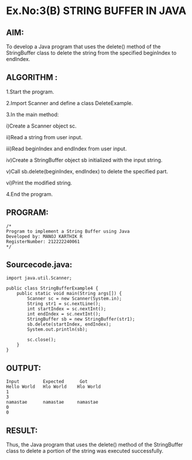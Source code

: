 # Ex.No:3(B) STRING BUFFER IN JAVA

## AIM:
To develop a Java program that uses the delete() method of the StringBuffer class to delete the string from the specified beginIndex to endIndex.

## ALGORITHM :
1.Start the program.

2.Import Scanner and define a class DeleteExample.

3.In the main method:

i)Create a Scanner object sc.

ii)Read a string from user input.

iii)Read beginIndex and endIndex from user input.

iv)Create a StringBuffer object sb initialized with the input string.

v)Call sb.delete(beginIndex, endIndex) to delete the specified part.

vi)Print the modified string.

4.End the program.

## PROGRAM:
 ```
/*
Program to implement a String Buffer using Java
Developed by: MANOJ KARTHIK R
RegisterNumber: 212222240061
*/
```

## Sourcecode.java:
```
import java.util.Scanner;

public class StringBufferExample4 {
    public static void main(String args[]) {
        Scanner sc = new Scanner(System.in);
        String str1 = sc.nextLine();
        int startIndex = sc.nextInt();
        int endIndex = sc.nextInt();
        StringBuffer sb = new StringBuffer(str1);
        sb.delete(startIndex, endIndex);
        System.out.println(sb);

        sc.close();
    }
}
```

## OUTPUT:
```
Input	      Expected	    Got
Hello World   Hlo World    Hlo World
1
3
namastae      namastae     namastae
0
0
```

## RESULT:
Thus, the Java program that uses the delete() method of the StringBuffer class to delete a portion of the string was executed successfully.
